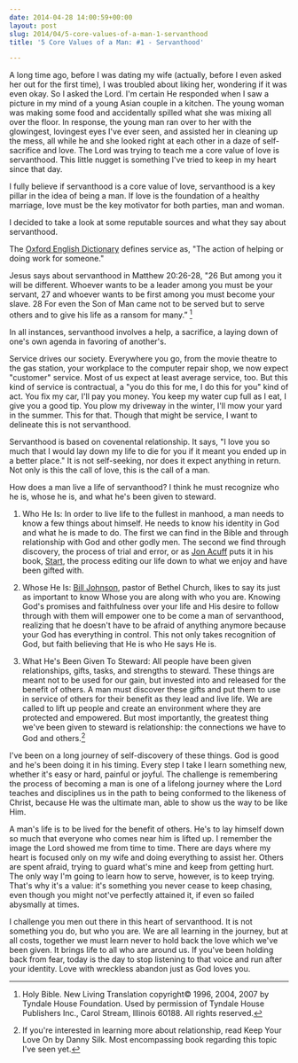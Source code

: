 ```yaml
---
date: 2014-04-28 14:00:59+00:00
layout: post
slug: 2014/04/5-core-values-of-a-man-1-servanthood
title: '5 Core Values of a Man: #1 - Servanthood'

---
```






A long time ago, before I was dating my wife (actually, before I even asked her out for the first time), I was troubled about liking her, wondering if it was even okay. So I asked the Lord. I'm certain He responded when I saw a picture in my mind of a young Asian couple in a kitchen. The young woman was making some food and accidentally spilled what she was mixing all over the floor. In response, the young man ran over to her with the glowingest, lovingest eyes I've ever seen, and assisted her in cleaning up the mess, all while he and she looked right at each other in a daze of self-sacrifice and love.
The Lord was trying to teach me a core value of love is servanthood. This little nugget is something I've tried to keep in my heart since that day.




I fully believe if servanthood is a core value of love, servanthood is a key pillar in the idea of being a man. If love is the foundation of a healthy marriage, love must be the key motivator for both parties, man and woman.




I decided to take a look at some reputable sources and what they say about servanthood.




The [Oxford English Dictionary](http://www.oxforddictionaries.com/us/definition/american_english/service?q=service) defines service as, "The action of helping or doing work for someone."




Jesus says about servanthood in Matthew 20:26-28, "26 But among you it will be different. Whoever wants to be a leader among you must be your servant, 27 and whoever wants to be first among you must become your slave. 28 For even the Son of Man came not to be served but to serve others and to give his life as a ransom for many.” [^1]




In all instances, servanthood involves a help, a sacrifice, a laying down of one's own agenda in favoring of another's.




Service drives our society. Everywhere you go, from the movie theatre to the gas station, your workplace to the computer repair shop, we now expect "customer" service. Most of us expect at least average service, too. But this kind of service is contractual, a "you do this for me, I do this for you" kind of act. You fix my car, I'll pay you money. You keep my water cup full as I eat, I give you a good tip. You plow my driveway in the winter, I'll mow your yard in the summer. This for that. Though that might be service, I want to delineate this is not servanthood.




Servanthood is based on covenental relationship. It says, "I love you so much that I would lay down my life to die for you if it meant you ended up in a better place." It is not self-seeking, nor does it expect anything in return. Not only is this the call of love, this is the call of a man.




How does a man live a life of servanthood? I think he must recognize who he is, whose he is, and what he's been given to steward.




1) Who He Is: In order to live life to the fullest in manhood, a man needs to know a few things about himself. He needs to know his identity in God and what he is made to do. The first we can find in the Bible and through relationship with God and other godly men. The second we find through discovery, the process of trial and error, or as [Jon Acuff](http://acuff.me) puts it in his book, [Start](http://www.amazon.com/Start-Punch-Escape-Average-Matters/dp/1937077594), the process editing our life down to what we enjoy and have been gifted with.




2) Whose He Is: [Bill Johnson](http://bjm.org), pastor of Bethel Church, likes to say its just as important to know Whose you are along with who you are. Knowing God's promises and faithfulness over your life and His desire to follow through with them will empower one to be come a man of servanthood, realizing that he doesn't have to be afraid of anything anymore because your God has everything in control. This not only takes recognition of God, but faith believing that He is who He says He is.




3) What He's Been Given To Steward: All people have been given relationships, gifts, tasks, and strengths to steward. These things are meant not to be used for our gain, but invested into and released for the benefit of others. A man must discover these gifts and put them to use in service of others for their benefit as they lead and live life. We are called to lift up people and create an environment where they are protected and empowered. But most importantly, the greatest thing we've been given to steward is relationship: the connections we have to God and others.[^2]




I've been on a long journey of self-discovery of these things. God is good and he's been doing it in his timing. Every step I take I learn something new, whether it's easy or hard, painful or joyful. The challenge is remembering the process of becoming a man is one of a lifelong journey where the Lord teaches and disciplines us in the path to being conformed to the likeness of Christ, because He was the ultimate man, able to show us the way to be like Him.




A man's life is to be lived for the benefit of others. He's to lay himself down so much that everyone who comes near him is lifted up. I remember the image the Lord showed me from time to time. There are days where my heart is focused only on my wife and doing everything to assist her. Others are spent afraid, trying to guard what's mine and keep from getting hurt. The only way I'm going to learn how to serve, however, is to keep trying. That's why it's a value: it's something you never cease to keep chasing, even though you might not've perfectly attained it, if even so failed abysmally at times.




I challenge you men out there in this heart of servanthood. It is not something you do, but who you are. We are all learning in the journey, but at all costs, together we must learn never to hold back the love which we've been given. It brings life to all who are around us. If you've been holding back from fear, today is the day to stop listening to that voice and run after your identity. Love with wreckless abandon just as God loves you.






  [^1]: Holy Bible. New Living Translation copyright© 1996, 2004, 2007 by Tyndale House Foundation. Used by permission of Tyndale House Publishers Inc., Carol Stream, Illinois 60188. All rights reserved.



  [^2]: If you're interested in learning more about relationship, read Keep Your Love On by Danny Silk. Most encompassing book regarding this topic I've seen yet.
